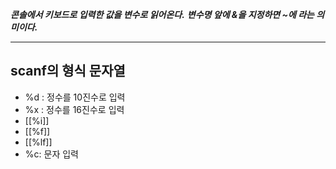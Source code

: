 ***콘솔에서 키보드로 입력한 값을 변수로 읽어온다.***
***변수명 앞에 &을  지정하면 ~에 라는 의미이다.***

____
## scanf의 형식 문자열 ##

- %d : 정수를 10진수로 입력
- %x : 정수를 16진수로 입력
- [[%i]]
- [[%f]]
- [[%lf]]
- %c: 문자 입력